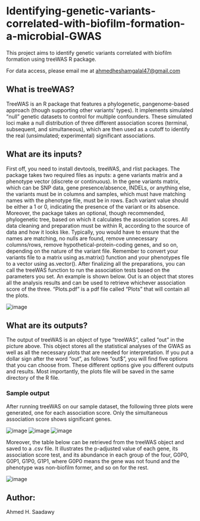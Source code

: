 # Identifying-genetic-variants-correlated-with-biofilm-formation-a-microbial-GWAS
This project aims to identify genetic variants correlated with biofilm formation using treeWAS R package.

For data access, please email me at ahmedheshamgalal47@gmail.com

## What is treeWAS?
TreeWAS is an R package that features a phylogenetic, pangenome-based approach (though supporting other variants’ types).  It implements simulated “null” genetic datasets to control for multiple confounders. These simulated loci make a null distribution of three different association scores (terminal, subsequent, and simultaneous), which are then used as a cutoff to identify the real (unsimulated; experimental) significant associations.

## What are its inputs?
First off, you need to install devtools, treeWAS, and rlist packages.
The package takes two required files as inputs: a gene variants matrix and a phenotype vector (discrete or continuous). In the gene variants matrix, which can be SNP data, gene presence/absence, INDELs, or anything else, the variants must be in columns and samples, which must have matching names with the phenotype file, must be in rows. Each variant value should be either a 1 or 0, indicating the presence of the variant or its absence. Moreover, the package takes an optional, though recommended, phylogenetic tree, based on which it calculates the association scores.
All data cleaning and preparation must be within R, according to the source of data and how it looks like. Typically, you would have to ensure that the names are matching, no nulls are found, remove unnecessary columns/rows, remove hypothetical-protein-coding genes, and so on, depending on the nature of the variant file. Remember to convert your variants file to a matrix using as.matrix() function and your phenotypes file to a vector using as.vector().
After finalizing all the preparations, you can call the treeWAS function to run the association tests based on the parameters you set. An example is shown below. Out is an object that stores all the analysis results and can be used to retrieve whichever association score of the three. “Plots.pdf” is a pdf file called “Plots” that will contain all the plots.

![image](https://github.com/ahmedhesham47/Identifying-genetic-variants-correlated-with-biofilm-formation-a-microbial-GWAS/assets/44484663/84850816-fb97-4fab-bdd2-e28f58ac80eb)


## What are its outputs?
The output of treeWAS is an object of type “treeWAS”, called “out” in the picture above. This object stores all the statistical analyses of the GWAS as well as all the necessary plots that are needed for interpretation. If you put a dollar sign after the word “out”, as follows “out$”, you will find five options that you can choose from. These different options give you different outputs and results. Most importantly, the plots file will be saved in the same directory of the R file.

### Sample output
After running treeWAS on our sample dataset, the following three plots were generated, one for each association score. Only the simultaneous association score shows significant genes.

![image](https://github.com/ahmedhesham47/Identifying-genetic-variants-correlated-with-biofilm-formation-a-microbial-GWAS/assets/44484663/89d0e29b-c186-4751-afdd-f25d27c31e9e)
![image](https://github.com/ahmedhesham47/Identifying-genetic-variants-correlated-with-biofilm-formation-a-microbial-GWAS/assets/44484663/324465ba-4f5f-4b3c-9f8a-74c41df4e987)
![image](https://github.com/ahmedhesham47/Identifying-genetic-variants-correlated-with-biofilm-formation-a-microbial-GWAS/assets/44484663/8a89c9a1-e802-47c5-9caa-8bee949ddd86)

Moreover, the table below can be retrieved from the treeWAS object and saved to a .csv file. It illustrates the p-adjusted value of each gene, its association score test, and its abundance in each group of the four, G0P0, G0P1, G1P0, G1P1, where G0P0 means the gene was not found and the phenotype was non-biofilm former, and so on for the rest.

![image](https://github.com/ahmedhesham47/Identifying-genetic-variants-correlated-with-biofilm-formation-a-microbial-GWAS/assets/44484663/7a55abf5-712d-49f3-b86a-5b79d57976cf)

## Author:
Ahmed H. Saadawy

